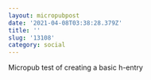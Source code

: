 ```yaml
---
layout: micropubpost
date: '2021-04-08T03:38:28.379Z'
title: ''
slug: '13108'
category: social
---
```

Micropub test of creating a basic h-entry
